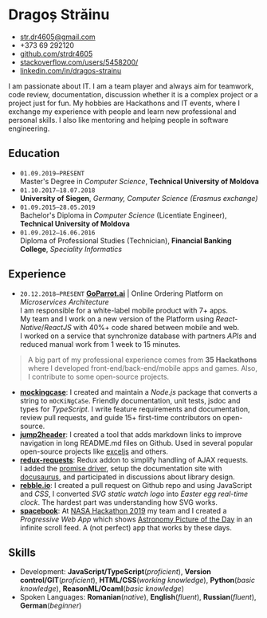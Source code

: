 # Dragoș Străinu

- str.dr4605@gmail.com
- +373 69 292120
- [github.com/strdr4605](https://github.com/strdr4605)
- [stackoverflow.com/users/5458200/](https://stackoverflow.com/users/5458200/)
- [linkedin.com/in/dragos-strainu](https://www.linkedin.com/in/dragos-strainu)

I am passionate about IT. I am a team player and always aim for teamwork, code review, documentation, discussion whether it is a complex project or a project just for fun. My hobbies are Hackathons and IT events, where I exchange my experience with people and learn new professional and personal skills. I also like mentoring and helping people in software engineering.

## Education

- `01.09.2019–PRESENT`  
  Master's Degree in _Computer Science_, **Technical University of Moldova**
- `01.10.2017–18.07.2018`  
  **University of Siegen**, _Germany, Computer Science (Erasmus exchange)_
- `01.09.2015–28.05.2019`  
  Bachelor's Diploma in _Computer Science_ (Licentiate Engineer), **Technical University of Moldova**
- `01.09.2012–16.06.2016`  
  Diploma of Professional Studies (Technician), **Financial Banking College**, _Speciality Informatics_

## Experience

- `20.12.2018–PRESENT` **[GoParrot.ai](https://www.goparrot.ai/)** | Online Ordering Platform on _Microservices Architecture_  
I am responsible for a white-label mobile product with 7+ apps.  
My team and I work on a new version of the Platform using _React-Native_/_ReactJS_ with 40%+ code shared between mobile and web.  
I worked on a service that synchronize database with partners _APIs_ and reduced manual work from 1 week to 15 minutes.  

> A big part of my professional experience comes from **35 Hackathons** where I developed front-end/back-end/mobile apps and games. Also, I contribute to some open-source projects.

- **[mockingcase](https://github.com/strdr4605/mockingcase)**: I created and maintain a _Node.js_ package that converts a string to `mOcKiNgCaSe`. Friendly documentation, unit tests, jsdoc and types for _TypeScript_. I write feature requirements and documentation, review pull requests, and guide 15+ first-time contributors on open-source.
- **[jump2header](https://github.com/strdr4605/jump2header)**: I created a tool that adds markdown links to improve navigation in long README.md files on Github. Used in several popular open-source projects like [exceljs](https://github.com/exceljs/exceljs) and others.
- **[redux-requests](https://github.com/klis87/redux-requests)**: Redux addon to simplify handling of AJAX requests.  
I added the [promise driver](https://github.com/klis87/redux-requests/tree/master/packages/redux-requests-promise), setup the documentation site with [docusaurus](https://docusaurus.io/), and participated in discussions about library design.
- **[rebble.io](https://rebble.io)**: I created a pull request on Github repo and using JavaScript and _CSS_, I converted _SVG static watch logo_ into _Easter egg real-time clock_. The hardest part was understanding how SVG works.
- **[spacebook](https://tum-faf.github.io/spacebook/)**: At [NASA Hackathon 2019](https://2019.spaceappschallenge.org/challenges/invent-your-own-challenge/invent-your-own-challenge/teams/spacebook/project) my team and I created a _Progressive Web App_ which shows [Astronomy Picture of the Day](https://apod.nasa.gov/apod/astropix.html) in an infinite scroll feed. A (not perfect) app that works by these days.

## Skills

- Development: **JavaScript/TypeScript**(_proficient_), **Version control/GIT**(_proficient_), **HTML/CSS**(_working knowledge_), **Python**(_basic knowledge_), **ReasonML/Ocaml**(_basic knowledge_)
- Spoken Languages: **Romanian**(_native_), **English**(_fluent_), **Russian**(_fluent_), **German**(_beginner_)

